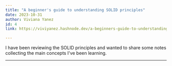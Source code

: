 ```yaml
---
title: "A beginner's guide to understanding SOLID principles"
date: 2023-10-31
author: Viviana Yanez
id: 4
link: https://viviyanez.hashnode.dev/a-beginners-guide-to-understanding-solid-principles

---
```


I have been reviewing the SOLID principles and wanted to share some notes collecting the main concepts I've been learning.

---
